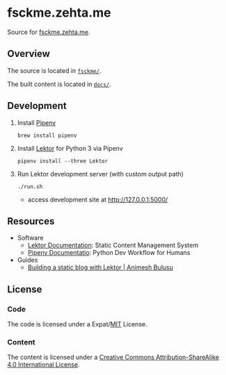 # fsckme.zehta.me

Source for [fsckme.zehta.me][fsckme].

[fsckme]: https://fsckme.zehta.me/


## Overview

The source is located in [`fsckme/`](fsckme/).

The built content is located in [`docs/`](docs/).


## Development

1. Install [Pipenv][pipenv]
    ```shell
    brew install pipenv
    ```
2. Install [Lektor][lektor] for Python 3 via Pipenv
    ```shell
    pipenv install --three Lektor
    ```
3. Run Lektor development server (with custom output path)
    ```shell
    ./run.sh
    ```
   - access development site at http://127.0.0.1:5000/

[pipenv]: https://docs.pipenv.org/en/latest/
[lektor]: https://www.getlektor.com/docs/


## Resources

- Software
  - [Lektor Documentation][lektor]: Static Content Management System
  - [Pipenv Documentatio][pipenv]: Python Dev Workflow for Humans
- Guides
  - [Building a static blog with Lektor | Animesh Bulusu][building]

[building]: https://animesh.blog/building-a-static-blog-with-lektor/


## License


### Code

The code is licensed under a Expat/[MIT][mit] License.

[mit]: http://www.opensource.org/licenses/MIT "The MIT License | Open Source Initiative"


### Content

The content is licensed under a [Creative Commons Attribution-ShareAlike 4.0
International License][cc-by-sa].

[cc-by-sa]: https://creativecommons.org/licenses/by-sa/4.0/ "Creative Commons — Attribution-ShareAlike 4.0 International — CC BY-SA 4.0"
